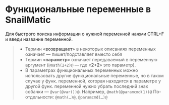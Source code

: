 # Функциональные переменные в SnailMatic

Для быстрого поиска информации о нужной переменной нажми CTRL+F и введи название переменной.

> - Термин «**возвращает**» в некоторых описаниях переменных означает — пишет/подставляет вместо себя
> - Термин «**параметр**» означает передаваемый в переменную аргумент (`@math(2+2)@` — где «**2+2**» это параметр).
> - В параметрах функциональных переменных можно использовать другие функциональные переменные, но в таком случае у функ. переменной, которая находится в параметре у другой функ. переменной нужно убрать последний знак собачки — `@var(@var())@`.
Например, `@math(@paramcmd(1))@`
По-отдельности: `@math(…)@`, `@paramcmd(…)@`
